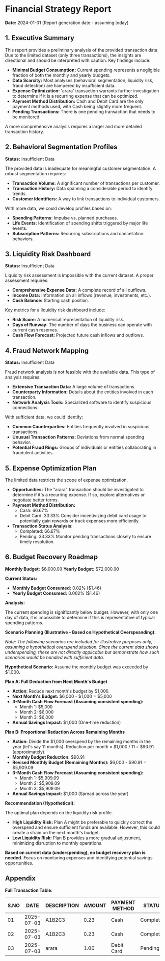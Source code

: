 
# Financial Strategy Report

**Date:** 2024-01-01 (Report generation date - assuming today)

## 1. Executive Summary

This report provides a preliminary analysis of the provided transaction data. Due to the limited dataset (only three transactions), the insights are directional and should be interpreted with caution. Key findings include:

*   **Minimal Budget Consumption:** Current spending represents a negligible fraction of both the monthly and yearly budgets.
*   **Data Scarcity:** Most analyses (behavioral segmentation, liquidity risk, fraud detection) are hampered by insufficient data.
*   **Expense Optimization:** 'arara' transaction warrants further investigation to determine if it is a recurring expense that can be optimized.
*   **Payment Method Distribution:** Cash and Debit Card are the only payment methods used, with Cash being slightly more frequent.
*   **Pending Transactions:** There is one pending transaction that needs to be monitored.

A more comprehensive analysis requires a larger and more detailed transaction history.

## 2. Behavioral Segmentation Profiles

**Status:** Insufficient Data

The provided data is inadequate for meaningful customer segmentation. A robust segmentation requires:

*   **Transaction Volume:** A significant number of transactions per customer.
*   **Transaction History:** Data spanning a considerable period to identify trends.
*   **Customer Identifiers:** A way to link transactions to individual customers.

With more data, we could develop profiles based on:

*   **Spending Patterns:** Impulse vs. planned purchases.
*   **Life Events:** Identification of spending shifts triggered by major life events.
*   **Subscription Patterns:** Recurring subscriptions and cancellation behaviors.

## 3. Liquidity Risk Dashboard

**Status:** Insufficient Data

Liquidity risk assessment is impossible with the current dataset. A proper assessment requires:

*   **Comprehensive Expense Data:** A complete record of all outflows.
*   **Income Data:** Information on all inflows (revenue, investments, etc.).
*   **Cash Balance:** Starting cash position.

Key metrics for a liquidity risk dashboard include:

*   **Risk Score:** A numerical representation of liquidity risk.
*   **Days of Runway:** The number of days the business can operate with current cash reserves.
*   **Cash Flow Forecast:** Projected future cash inflows and outflows.

## 4. Fraud Network Mapping

**Status:** Insufficient Data

Fraud network analysis is not feasible with the available data. This type of analysis requires:

*   **Extensive Transaction Data:** A large volume of transactions.
*   **Counterparty Information:** Details about the entities involved in each transaction.
*   **Network Analysis Tools:** Specialized software to identify suspicious connections.

With sufficient data, we could identify:

*   **Common Counterparties:** Entities frequently involved in suspicious transactions.
*   **Unusual Transaction Patterns:** Deviations from normal spending behavior.
*   **Potential Fraud Rings:** Groups of individuals or entities collaborating in fraudulent activities.

## 5. Expense Optimization Plan

The limited data restricts the scope of expense optimization.

*   **Opportunities:** The "arara" transaction should be investigated to determine if it's a recurring expense. If so, explore alternatives or negotiate better terms.
*   **Payment Method Distribution:**
    *   Cash: 66.67%
    *   Debit Card: 33.33%
    Consider incentivizing debit card usage to potentially gain rewards or track expenses more efficiently.
*   **Transaction Status Analysis:**
    *   Completed: 66.67%
    *   Pending: 33.33%
    Monitor pending transactions closely to ensure timely resolution.

## 6. Budget Recovery Roadmap

**Monthly Budget:** $6,000.00
**Yearly Budget:** $72,000.00

**Current Status:**

*   **Monthly Budget Consumed:** 0.02% ($1.46)
*   **Yearly Budget Consumed:** 0.002% ($1.46)

**Analysis:**

The current spending is significantly below budget. However, with only one day of data, it is impossible to determine if this is representative of typical spending patterns.

**Scenario Planning (Illustrative - Based on Hypothetical Overspeanding):**

*Note: The following scenarios are included for illustrative purposes only, assuming a hypothetical overspend situation. Since the current data shows underspending, these are not directly applicable but demonstrate how such scenarios would be handled with sufficient data.*

**Hypothetical Scenario:** Assume the monthly budget was exceeded by $1,000.

**Plan A: Full Deduction from Next Month's Budget**

*   **Action:** Reduce next month's budget by $1,000.
*   **Next Month's Budget:** $6,000 - $1,000 = $5,000
*   **3-Month Cash Flow Forecast (Assuming consistent spending):**
    *   Month 1: $5,000
    *   Month 2: $6,000
    *   Month 3: $6,000
*   **Annual Savings Impact:** $1,000 (One-time reduction)

**Plan B: Proportional Reduction Across Remaining Months**

*   **Action:** Divide the $1,000 overspend by the remaining months in the year (let's say 11 months). Reduction per month = $1,000 / 11 = $90.91 (approximately).
*   **Monthly Budget Reduction:** $90.91
*   **Revised Monthly Budget (Remaining Months):** $6,000 - $90.91 = $5,909.09
*   **3-Month Cash Flow Forecast (Assuming consistent spending):**
    *   Month 1: $5,909.09
    *   Month 2: $5,909.09
    *   Month 3: $5,909.09
*   **Annual Savings Impact:** $1,000 (Spread across the year)

**Recommendation (Hypothetical):**

The optimal plan depends on the liquidity risk profile.

*   **High Liquidity Risk:** Plan A might be preferable to quickly correct the overspend and ensure sufficient funds are available. However, this could create a strain on the next month's budget.
*   **Low Liquidity Risk:** Plan B provides a more gradual adjustment, minimizing disruption to monthly operations.

**Based on current data (underspending), no budget recovery plan is needed.** Focus on monitoring expenses and identifying potential savings opportunities.

## Appendix

**Full Transaction Table:**

| S.NO | DATE       | DESCRIPTION   | AMOUNT | PAYMENT METHOD | STATUS    | NOTES       |
|------|------------|---------------|--------|----------------|-----------|-------------|
| 01   | 2025-07-03 | A1B2C3        | 0.23   | Cash           | Completed | -------     |
| 02   | 2025-07-03 | A1B2C3        | 0.23   | Cash           | Completed | -------     |
| 03   | 2025-07-03 | arara         | 1.00   | Debit Card     | Pending   | dbcfjhrbf   |
